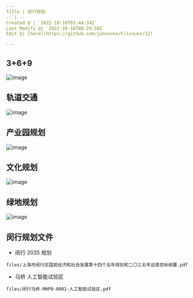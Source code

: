 ```yaml
---
Title | 闵行规划
-- | --
Created @ | `2022-10-16T03:44:34Z`
Last Modify @| `2022-10-16T08:29:58Z`
Edit @| [here](https://github.com/junxnone/F/issues/12)

---
```

##  3+6+9

![image](https://user-images.githubusercontent.com/2216970/196016884-c061810f-0619-4d06-93a8-754efb791fe4.png)


## 轨道交通

![image](https://user-images.githubusercontent.com/2216970/196025419-e066ec23-4dc4-462b-913c-d9239367d015.png)


## 产业园规划

![image](https://user-images.githubusercontent.com/2216970/196025806-8ee01e94-dd47-490a-8f66-e93f774bba31.png)


## 文化规划

![image](https://user-images.githubusercontent.com/2216970/196026031-83d1eeae-3bfe-4295-9568-666f80d5ef04.png)


## 绿地规划

![image](https://user-images.githubusercontent.com/2216970/196026068-e0cc0e3a-edb4-4ea5-9ff2-4e5178ceed5f.png)


## 闵行规划文件

- 闵行 2035 规划

```pdf
files/上海市闵行区国民经济和社会发展第十四个五年规划和二〇三五年远景目标纲要.pdf
```

- 马桥 人工智能试验区

```pdf
files/闵行马桥-MHP0-0801-人工智能试验区.pdf
```
